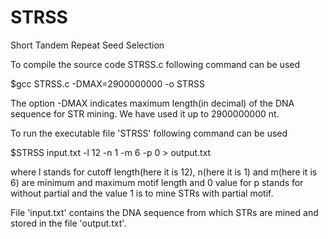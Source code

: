 # STRSS
Short Tandem Repeat Seed Selection

To compile the source code STRSS.c following command can be used

$gcc STRSS.c -DMAX=2900000000 -o STRSS

The option -DMAX indicates maximum length(in decimal) of the DNA sequence for STR mining. We have used it up to 2900000000 nt. 

To run the executable file 'STRSS' following command can be used

$STRSS input.txt -l 12 -n 1 -m 6 -p 0 > output.txt

where l stands for cutoff length(here it is 12), n(here it is 1) and m(here it is 6) are minimum and maximum motif length and 0 value for p stands for without partial and the value 1 is to mine STRs with partial motif.

File 'input.txt' contains the DNA sequence from which STRs are mined and stored in the file 'output.txt'.  

